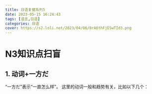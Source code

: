 ```yaml
---
title: 日语复健系列5
date: 2023-05-15 16:24:43
tags: [语言,日语]
categories: 日语
cover: https://s2.loli.net/2023/04/06/8rA6thFjESwTId3.png
---
```


# N3知识点扫盲
## 1. 动词+一方だ
“一方だ”表示“一直怎么样”。
这里的动词一般和趋势有关，比如以下几个：

